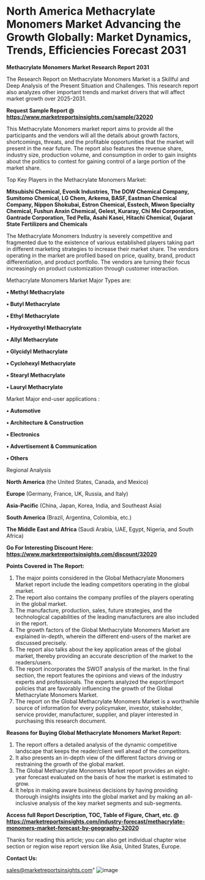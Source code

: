  # North America Methacrylate Monomers Market Advancing the Growth Globally: Market Dynamics, Trends, Efficiencies Forecast 2031

<strong>Methacrylate Monomers Market Research Report 2031</strong>

The Research Report on Methacrylate Monomers Market is a Skillful and Deep Analysis of the Present Situation and Challenges. This research report also analyzes other important trends and market drivers that will affect market growth over 2025-2031.

<strong>Request Sample Report @ <a href=https://www.marketreportsinsights.com/sample/32020>https://www.marketreportsinsights.com/sample/32020</a></strong>

This Methacrylate Monomers market report aims to provide all the participants and the vendors will all the details about growth factors, shortcomings, threats, and the profitable opportunities that the market will present in the near future. The report also features the revenue share, industry size, production volume, and consumption in order to gain insights about the politics to contest for gaining control of a large portion of the market share.

Top Key Players in the Methacrylate Monomers Market:

<strong>Mitsubishi Chemical, Evonik Industries, The DOW Chemical Company, Sumitomo Chemical, LG Chem, Arkema, BASF, Eastman Chemical Company, Nippon Shokubai, Estron Chemical, Esstech, Miwon Specialty Chemical, Fushun Anxin Chemical, Gelest, Kuraray, Chi Mei Corporation, Gantrade Corporation, Ted Pella, Asahi Kasei, Hitachi Chemical, Gujarat State Fertilizers and Chemicals</strong>

The Methacrylate Monomers Industry is severely competitive and fragmented due to the existence of various established players taking part in different marketing strategies to increase their market share. The vendors operating in the market are profiled based on price, quality, brand, product differentiation, and product portfolio. The vendors are turning their focus increasingly on product customization through customer interaction.

Methacrylate Monomers Market Major Types are:

<strong>• Methyl Methacrylate

• Butyl Methacrylate

• Ethyl Methacrylate

• Hydroxyethyl Methacrylate

• Allyl Methacrylate

• Glycidyl Methacrylate

• Cyclohexyl Methacrylate

• Stearyl Methacrylate

• Lauryl Methacrylate</strong>

Market Major end-user applications :

<strong>• Automotive

• Architecture & Construction

• Electronics

• Advertisement & Communication

• Others</strong>

Regional Analysis

</u><strong><b>North America</b></strong> (the United States, Canada, and Mexico)

<strong><b>Europe </b></strong>(Germany, France, UK, Russia, and Italy)

<strong><b>Asia-Pacific</b></strong> (China, Japan, Korea, India, and Southeast Asia)

<strong><b>South America</b></strong> (Brazil, Argentina, Colombia, etc.)

<strong><b>The Middle East and Africa</b></strong> (Saudi Arabia, UAE, Egypt, Nigeria, and South Africa)

<strong>Go For Interesting Discount Here: <a href=https://www.marketreportsinsights.com/discount/32020>https://www.marketreportsinsights.com/discount/32020</a></strong>

<strong>Points Covered in The Report:</strong>
<ol>
  <li>The major points considered in the Global Methacrylate Monomers Market report include the leading competitors operating in the global market.</li>
  <li>The report also contains the company profiles of the players operating in the global market.</li>
  <li>The manufacture, production, sales, future strategies, and the technological capabilities of the leading manufacturers are also included in the report.</li>
  <li>The growth factors of the Global Methacrylate Monomers Market are explained in-depth, wherein the different end-users of the market are discussed precisely.</li>
  <li>The report also talks about the key application areas of the global market, thereby providing an accurate description of the market to the readers/users.</li>
  <li>The report incorporates the SWOT analysis of the market. In the final section, the report features the opinions and views of the industry experts and professionals. The experts analyzed the export/import policies that are favorably influencing the growth of the Global Methacrylate Monomers Market.</li>
  <li>The report on the Global Methacrylate Monomers Market is a worthwhile source of information for every policymaker, investor, stakeholder, service provider, manufacturer, supplier, and player interested in purchasing this research document.</li>
</ol>
<strong>Reasons for Buying Global Methacrylate Monomers Market Report:</strong>

<ol>
  <li>The report offers a detailed analysis of the dynamic competitive landscape that keeps the reader/client well ahead of the competitors.</li>
  <li>It also presents an in-depth view of the different factors driving or restraining the growth of the global market.</li>
  <li>The Global Methacrylate Monomers Market report provides an eight-year forecast evaluated on the basis of how the market is estimated to grow.</li>
  <li>It helps in making aware business decisions by having providing thorough insights insights into the global market and by making an all-inclusive analysis of the key market segments and sub-segments.</li>
</ol>
<strong>Access full Report Description, TOC, Table of Figure, Chart, etc. @ <a href=https://marketreportsinsights.com/industry-forecast/methacrylate-monomers-market-forecast-by-geography-32020>https://marketreportsinsights.com/industry-forecast/methacrylate-monomers-market-forecast-by-geography-32020</a></strong>


Thanks for reading this article; you can also get individual chapter wise section or region wise report version like Asia, United States, Europe.

<strong>Contact Us:</strong>

sales@marketreportsinsights.com"
![image](https://github.com/user-attachments/assets/79967ff1-6367-4221-931c-6c839e4fb025)
